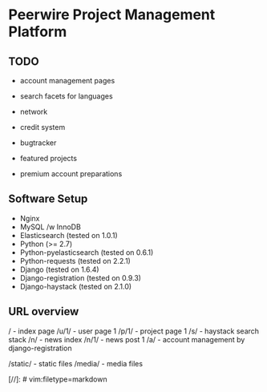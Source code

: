 Peerwire Project Management Platform
====================================

TODO
----

  * account management pages
  * search facets for languages

  * network
  * credit system
  * bugtracker
  * featured projects
  * premium account preparations

Software Setup
--------------

  * Nginx
  * MySQL /w InnoDB
  * Elasticsearch (tested on 1.0.1)
  * Python (>= 2.7)
  * Python-pyelasticsearch (tested on 0.6.1)
  * Python-requests (tested on 2.2.1)
  * Django (tested on 1.6.4)
  * Django-registration (tested on 0.9.3)
  * Django-haystack (tested on 2.1.0)

URL overview
------------

/       - index page
/u/1/   - user page 1
/p/1/   - project page 1
/s/     - haystack search stack
/n/     - news index
/n/1/   - news post 1
/a/     - account management by django-registration

/static/    - static files
/media/     - media files

[//]: # vim:filetype=markdown

